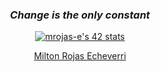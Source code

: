 <div align="center"> 

### *___Change is the only constant___*
[![mrojas-e's 42 stats](https://badge42.vercel.app/api/v2/cl8zseson00060gl6iupkaftb/stats?cursusId=21&coalitionId=158)](https://github.com/JaeSeoKim/badge42)

<div class="badge-base LI-profile-badge" data-locale="en_US" data-size="medium" data-theme="dark" data-type="VERTICAL" data-vanity="milton-rojas-echeverri-45a12b256" data-version="v1"><a class="badge-base__link LI-simple-link" href="https://de.linkedin.com/in/milton-rojas-echeverri-45a12b256?trk=profile-badge">Milton Rojas Echeverri</a></div>
              

</div>
<!--
**Pyr-0/Pyr-0** is a ✨ _special_ ✨ repository because its `README.md` (this file) appears on your GitHub profile.

Here are some ideas to get you started:

- 🔭 I’m currently working on ...
- 🌱 I’m currently learning ...
- 👯 I’m looking to collaborate on ...
- 🤔 I’m looking for help with ...
- 💬 Ask me about ...
- 📫 How to reach me: ...
- 😄 Pronouns: ...
- ⚡ Fun fact: ...
-->
